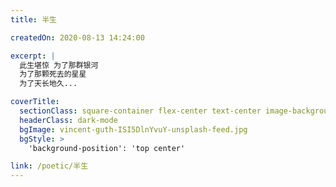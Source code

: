 ```yaml
---
title: 半生

createdOn: 2020-08-13 14:24:00

excerpt: |
  此生堪惊 为了那群银河
  为了那颗死去的星星
  为了天长地久...

coverTitle:
  sectionClass: square-container flex-center text-center image-background
  headerClass: dark-mode
  bgImage: vincent-guth-ISI5DlnYvuY-unsplash-feed.jpg
  bgStyle: >
    'background-position': 'top center'

link: /poetic/半生
---
```

